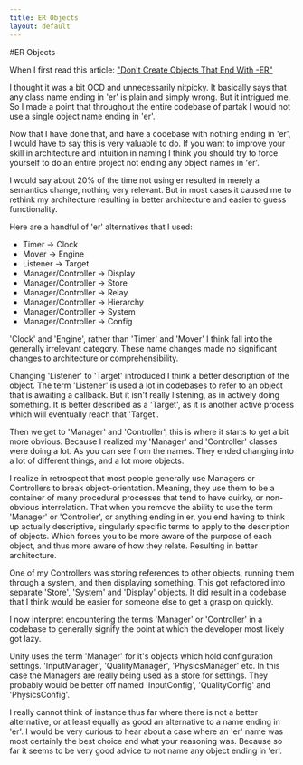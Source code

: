 ```yaml
---
title: ER Objects
layout: default
---
```


#ER Objects

When I first read this article:
["Don't Create Objects That End With -ER"](http://www.yegor256.com/2015/03/09/objects-end-with-er.html)

I thought it was a bit OCD and unnecessarily nitpicky. It basically says that any class name ending in 'er' is plain and simply wrong. But it intrigued me. So I made a point that throughout the entire codebase of partak I would not use a single object name ending in 'er'.

Now that I have done that, and have a codebase with nothing ending in 'er', I would have to say this is very valuable to do. If you want to improve your skill in architecture and intuition in naming I think you should try to force yourself to do an entire project not ending any object names in 'er'.

I would say about 20% of the time not using er resulted in merely a semantics change, nothing very relevant. But in most cases it caused me to rethink my architecture resulting in better architecture and easier to guess functionality.

Here are a handful of 'er' alternatives that I used:

- Timer -> Clock
- Mover -> Engine
- Listener -> Target
- Manager/Controller -> Display
- Manager/Controller -> Store
- Manager/Controller -> Relay
- Manager/Controller -> Hierarchy
- Manager/Controller -> System
- Manager/Controller -> Config

'Clock' and 'Engine', rather than 'Timer' and 'Mover' I think fall into the generally irrelevant category. These name changes made no significant changes to architecture or comprehensibility.

Changing 'Listener' to 'Target' introduced I think a better description of the object. The term 'Listener' is used a lot in codebases to refer to an object that is awaiting a callback. But it isn't really listening, as in actively doing something. It is better described as a 'Target', as it is another active process which will eventually reach that 'Target'.

Then we get to 'Manager' and 'Controller', this is where it starts to get a bit more obvious. Because I realized my 'Manager' and 'Controller' classes were doing a lot. As you can see from the names. They ended changing into a lot of different things, and a lot more objects.

I realize in retrospect that most people generally use Managers or Controllers to break object-orientation. Meaning, they use them to be a container of many procedural processes that tend to have quirky, or non-obvious interrelation. That when you remove the ability to use the term 'Manager' or 'Controller', or anything ending in er, you end having to think up actually descriptive, singularly specific terms to apply to the description of objects. Which forces you to be more aware of the purpose of each object, and thus more aware of how they relate. Resulting in better architecture.

One of my Controllers was storing references to other objects, running them through a system, and then displaying something. This got refactored into separate 'Store', 'System' and 'Display' objects. It did result in a codebase that I think would be easier for someone else to get a grasp on quickly.

I now interpret encountering the terms 'Manager' or 'Controller' in a codebase to generally signify the point at which the developer most likely got lazy.

Unity uses the term 'Manager' for it's objects which hold configuration settings. 'InputManager', 'QualityManager', 'PhysicsManager' etc. In this case the Managers are really being used as a store for settings. They probably would be better off named 'InputConfig', 'QualityConfig' and 'PhysicsConfig'.

I really cannot think of instance thus far where there is not a better alternative, or at least equally as good an alternative to a name ending in 'er'. I would be very curious to hear about a case where an 'er' name was most certainly the best choice and what your reasoning was. Because so far it seems to be very good advice to not name any object ending in 'er'.
